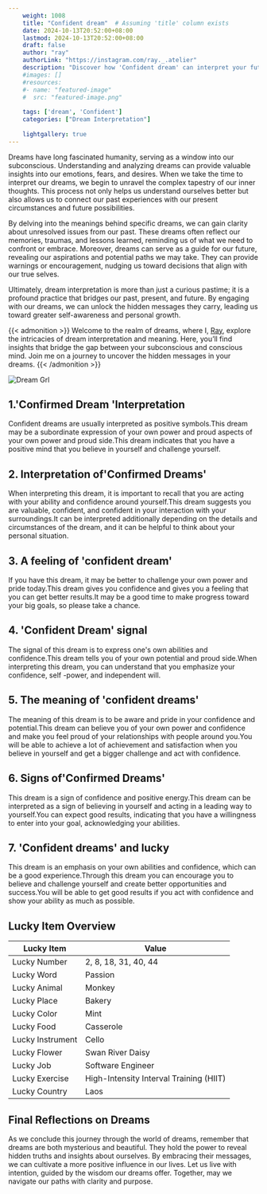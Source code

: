 ```yaml
---
    weight: 1008
    title: "Confident dream"  # Assuming 'title' column exists
    date: 2024-10-13T20:52:00+08:00
    lastmod: 2024-10-13T20:52:00+08:00
    draft: false
    author: "ray"
    authorLink: "https://instagram.com/ray._.atelier"
    description: "Discover how 'Confident dream' can interpret your future and uncover its significant meanings in your life."
    #images: []
    #resources:
    #- name: "featured-image"
    #  src: "featured-image.png"
    
    tags: ['dream', 'Confident']
    categories: ["Dream Interpretation"]
    
    lightgallery: true
---
```

    
Dreams have long fascinated humanity, serving as a window into our subconscious. Understanding and analyzing dreams can provide valuable insights into our emotions, fears, and desires. When we take the time to interpret our dreams, we begin to unravel the complex tapestry of our inner thoughts. This process not only helps us understand ourselves better but also allows us to connect our past experiences with our present circumstances and future possibilities.

By delving into the meanings behind specific dreams, we can gain clarity about unresolved issues from our past. These dreams often reflect our memories, traumas, and lessons learned, reminding us of what we need to confront or embrace. Moreover, dreams can serve as a guide for our future, revealing our aspirations and potential paths we may take. They can provide warnings or encouragement, nudging us toward decisions that align with our true selves.

Ultimately, dream interpretation is more than just a curious pastime; it is a profound practice that bridges our past, present, and future. By engaging with our dreams, we can unlock the hidden messages they carry, leading us toward greater self-awareness and personal growth.

{{< admonition >}}
Welcome to the realm of dreams, where I, [Ray](https://instagram.com/ray._.atelier), explore the intricacies of dream interpretation and meaning. Here, you’ll find insights that bridge the gap between your subconscious and conscious mind. Join me on a journey to uncover the hidden messages in your dreams.
{{< /admonition >}}

![Dream Grl](https://cdn.pixabay.com/photo/2017/11/02/03/35/gothic-2910057_1280.jpg "Dream Grl")

## 1.'Confirmed Dream 'Interpretation
Confident dreams are usually interpreted as positive symbols.This dream may be a subordinate expression of your own power and proud aspects of your own power and proud side.This dream indicates that you have a positive mind that you believe in yourself and challenge yourself.

## 2. Interpretation of'Confirmed Dreams'
When interpreting this dream, it is important to recall that you are acting with your ability and confidence around yourself.This dream suggests you are valuable, confident, and confident in your interaction with your surroundings.It can be interpreted additionally depending on the details and circumstances of the dream, and it can be helpful to think about your personal situation.

## 3. A feeling of 'confident dream'
If you have this dream, it may be better to challenge your own power and pride today.This dream gives you confidence and gives you a feeling that you can get better results.It may be a good time to make progress toward your big goals, so please take a chance.

## 4. 'Confident Dream' signal
The signal of this dream is to express one's own abilities and confidence.This dream tells you of your own potential and proud side.When interpreting this dream, you can understand that you emphasize your confidence, self -power, and independent will.

## 5. The meaning of 'confident dreams'
The meaning of this dream is to be aware and pride in your confidence and potential.This dream can believe you of your own power and confidence and make you feel proud of your relationships with people around you.You will be able to achieve a lot of achievement and satisfaction when you believe in yourself and get a bigger challenge and act with confidence.

## 6. Signs of'Confirmed Dreams'
This dream is a sign of confidence and positive energy.This dream can be interpreted as a sign of believing in yourself and acting in a leading way to yourself.You can expect good results, indicating that you have a willingness to enter into your goal, acknowledging your abilities.

## 7. 'Confident dreams' and lucky
This dream is an emphasis on your own abilities and confidence, which can be a good experience.Through this dream you can encourage you to believe and challenge yourself and create better opportunities and success.You will be able to get good results if you act with confidence and show your ability as much as possible.

## Lucky Item Overview
| Lucky Item          | Value              |
|---------------|--------------------|
| Lucky Number        | 2, 8, 18, 31, 40, 44  |
| Lucky Word          | Passion |
| Lucky Animal        | Monkey |
| Lucky Place         | Bakery     |
| Lucky Color         | Mint     |
| Lucky Food          | Casserole      |
| Lucky Instrument    | Cello |
| Lucky Flower        | Swan River Daisy    |
| Lucky Job           | Software Engineer       |
| Lucky Exercise      | High-Intensity Interval Training (HIIT)  |
| Lucky Country       | Laos    |


##  Final Reflections on Dreams

As we conclude this journey through the world of dreams, remember that dreams are both mysterious and beautiful. They hold the power to reveal hidden truths and insights about ourselves. By embracing their messages, we can cultivate a more positive influence in our lives. Let us live with intention, guided by the wisdom our dreams offer. Together, may we navigate our paths with clarity and purpose.
